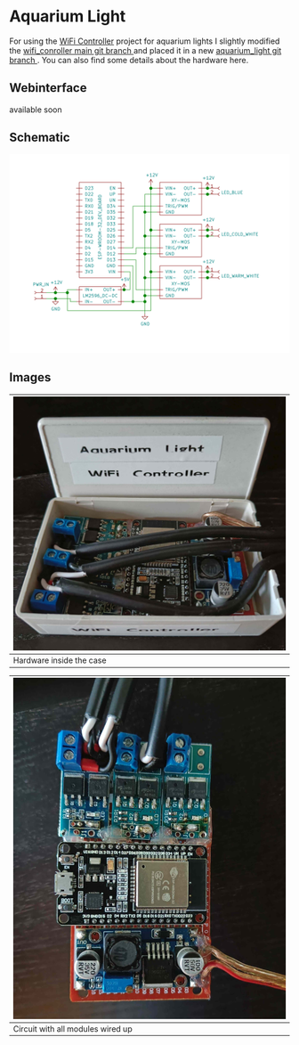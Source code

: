 
# Aquarium Light

For using the <a href="#/pages/projects/wifi_controller/readme.html">WiFi Controller</a> project for aquarium lights I slightly modified the [wifi_conroller main git branch ](https://github.com/lm4552/wifi_controller/tree/aquarium_light) and placed it in a new [aquarium_light git branch ](https://github.com/lm4552/wifi_controller/tree/aquarium_light).
You can also find some details about the hardware here.


## Webinterface

available soon

## Schematic 

<img alt="Schematic" src="./img/wifi_controller.svg" width="900px"/> 

## Images

<div class="img_frame">

|![](./img/img1.jpg)|
|---|
|Hardware inside the case|
</div>
<div class="img_frame">

|![](./img/img2.jpg)|
|---|
|Circuit with all modules wired up|
</div>
